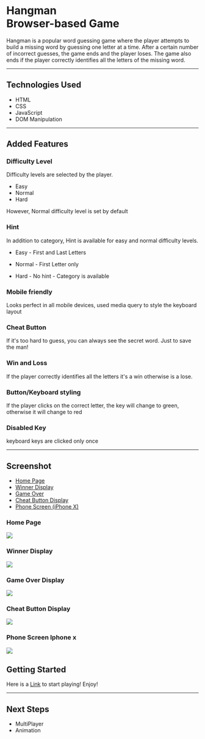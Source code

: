 # Hangman<br>Browser-based Game

Hangman is a popular word guessing game where the player attempts to build a missing word by guessing one letter at a time. After a certain number of incorrect guesses, the game ends and the player loses. The game also ends if the player correctly identifies all the letters of the missing word.

---

## Technologies Used

- HTML
- CSS
- JavaScript
- DOM Manipulation

---

## Added Features

### Difficulty Level

Difficulty levels are selected by the player.

- Easy
- Normal
- Hard

However, Normal difficulty level is set by default

### Hint

In addition to category, Hint is available for easy and normal difficulty levels.

- Easy - First and Last Letters

- Normal - First Letter only

- Hard - No hint - Category is available

### Mobile friendly

Looks perfect in all mobile devices, used media query to style the keyboard layout

### Cheat Button

If it's too hard to guess, you can always see the secret word. Just to save the man!

### Win and Loss

If the player correctly identifies all the letters it's a win otherwise is a lose.

### Button/Keyboard styling

If the player clicks on the correct letter, the key will change to green, otherwise it will change to red

### Disabled Key

keyboard keys are clicked only once

---

## Screenshot

- [Home Page](#home-page)
- [Winner Display](#winner-display)
- [Game Over](#game-over-display)
- [Cheat Button Display](#cheat-button-display)
- [Phone Screen (iPhone X)](#phone-screen-iphone-x)

### Home Page

![](img/home.png)

### Winner Display

![](img/win.png)

### Game Over Display

![](img/lose.png)

### Cheat Button Display

![](img/cheat.png)

### Phone Screen Iphone x

![](img/iphone-updated.png)

## **Getting Started**

Here is a [Link](https://bereket-u.github.io/hangman-game/) to start playing! Enjoy!

---

## **Next Steps**

- MultiPlayer
- Animation
